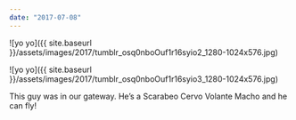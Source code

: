 ```yaml
---
date: "2017-07-08"
---
```


![yo yo]({{ site.baseurl }}/assets/images/2017/tumblr_osq0nboOuf1r16syio2_1280-1024x576.jpg)

![yo yo]({{ site.baseurl }}/assets/images/2017/tumblr_osq0nboOuf1r16syio3_1280-1024x576.jpg)

This guy was in our gateway. He’s a Scarabeo Cervo Volante Macho and he can fly!
